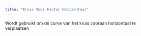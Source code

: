 ```yaml
---
title: "Kruis Voor Factor Horizontaal"
---
```


Wordt gebruikt om de curve van het kruis vooraan horizontaal te verplaatsen




